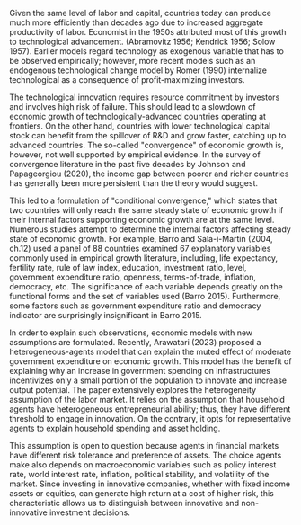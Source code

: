 Given the same level of labor and capital, countries today can produce much more efficiently than decades ago due to increased aggregate productivity of labor. Economist in the 1950s attributed most of this growth to technological advancement. (Abramovitz 1956; Kendrick 1956; Solow 1957). Earlier models regard technology as exogenous variable that has to be observed empirically; however, more recent models such as an endogenous technological change model by Romer (1990) internalize technological as a consequence of profit-maximizing investors.

The technological innovation requires resource commitment by investors and involves high risk of failure. This should lead to a slowdown of economic growth of technologically-advanced countries operating at frontiers. On the other hand, countries with lower technological capital stock can benefit from the spillover of R&D and grow faster, catching up to advanced countries. The so-called "convergence" of economic growth is, however, not well supported by empirical evidence. In the survey of convergence literature in the past five decades by Johnson and Papageorgiou (2020), the income gap between poorer and richer countries has generally been more persistent than the theory would suggest.

This led to a formulation of "conditional convergence," which states that two countries will only reach the same steady state of economic growth if their internal factors supporting economic growth are at the same level. Numerous studies attempt to determine the internal factors affecting steady state of economic growth. For example, Barro and Sala-i-Martin (2004, ch.12) used a panel of 88 countries examined 67 explanatory variables commonly used in empirical growth literature, including, life expectancy, fertility rate, rule of law index, education, investment ratio, level, government expenditure ratio, openness, terms-of-trade, inflation, democracy, etc. The significance of each variable depends greatly on the functional forms and the set of variables used (Barro 2015). Furthermore, some factors such as government expenditure ratio and democracy indicator are surprisingly insignificant in Barro 2015.

In order to explain such observations, economic models with new assumptions are formulated. Recently, Arawatari (2023) proposed a heterogeneous-agents model that can explain the muted effect of moderate government expenditure on economic growth. This model has the benefit of explaining why an increase in government spending on infrastructures incentivizes only a small portion of the population to innovate and increase output potential. The paper extensively explores the heterogeneity assumption of the labor market. It relies on the assumption that household agents have heterogeneous entrepreneurial ability; thus, they have different threshold to engage in innovation. On the contrary, it opts for representative agents to explain household spending and asset holding.

This assumption is open to question because agents in financial markets have different risk tolerance and preference of assets. The choice agents make also depends on macroeconomic variables such as policy interest rate, world interest rate, inflation, political stability, and volatility of the market. Since investing in innovative companies, whether with fixed income assets or equities, can generate high return at a cost of higher risk, this characteristic allows us to distinguish between innovative and non-innovative investment decisions.




